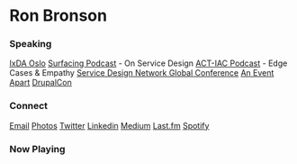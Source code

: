 <script context="module">
	/**
	 * @type {import('@sveltejs/kit').Load}
	 */
	export async function load({ fetch }) {
		const res = await fetch(`/posts.json`);
		const posts = await res.json();

		return {
			props: {
				posts
			}
		};
	}
</script>

<script>
	import Seo from '$lib/Seo.svelte';
	import BlogSummary from '$lib/BlogSummary.svelte';
	import { variables } from '$lib/variables';
	export let posts;

	const postsToShow = 3;
	$: blogPosts = posts.slice(0, postsToShow);
</script>

<!-- TODO UPDATE THE SEO INFO -->
<Seo title="Ron Bronson" description={variables.siteDescription} path="/" openGraphImage=""/>

# Ron Bronson



<h3>Speaking</h3>
<a href="https://vimeo.com/651801535">IxDA Oslo</a>
<a href="https://www.surfacingpodcast.com/ron-bronson-transcript">Surfacing Podcast</a> - On Service Design
<a href="https://open.spotify.com/episode/3Xd9MZ9HdByErb41jb7vUX">ACT-IAC Podcast</a> - Edge Cases & Empathy
<a href="https://youtu.be/JqguCFiY3KM">Service Design Network Global Conference</a>
<a href="https://aneventapart.com/event/online-0720#s24059">An Event Apart</a>
<a href="https://www.youtube.com/watch?v=REUJCWpFOcI">DrupalCon</a>

<h3>Connect</h3>
<a href="mailto:contact@ronbronson.com">Email</a>
<a href="https://glass.photo/ron">Photos</a>
<a href="https://twitter.com/ronbronson">Twitter</a>
<a href="https://linkedin.com/in/ronbronson">Linkedin</a>
<a href="https://ronbronson.medium.com/">Medium</a>
<a href="https://last.fm/user/omnivoreron">Last.fm</a>
<a href="https://open.spotify.com/user/ronbronson?si=5ad7335e796f4535">Spotify</a>

<h3>Now Playing</h3>
<div id="last">
  <p><a href="http://www.last.fm/user/omnivoreron/now"><img id="artwork" src=""></a></p><div id="track"></div>
</div>


<!--

## [Recent blog posts](/blog)

{#each blogPosts as blogPost}
<BlogSummary {blogPost} />
{/each} 
-->